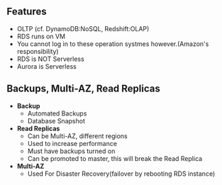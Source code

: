 ## Features
- OLTP (cf. DynamoDB:NoSQL, Redshift:OLAP)
- RDS runs on VM
- You cannot log in to these operation systmes however.(Amazon's responsibility)
- RDS is NOT Serverless
- Aurora is Serverless
## Backups, Multi-AZ, Read Replicas
- **Backup**
  - Automated Backups 
  - Database Snapshot
- **Read Replicas**
  - Can be Multi-AZ, different regions
  - Used to increase performance 
  - Must have backups turned on 
  - Can be promoted to master, this will break the Read Replica 
- **Multi-AZ**
  - Used For Disaster Recovery(failover by rebooting RDS instance)
  
